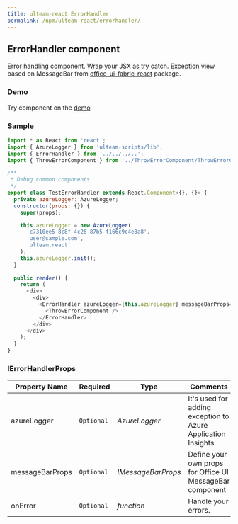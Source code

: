 ```yaml
---
title: ulteam-react ErrorHandler
permalink: /npm/ulteam-react/errorhandler/
---
```


## ErrorHandler component

Error handling component. Wrap your JSX as try catch. Exception view based on MessageBar from [office-ui-fabric-react](https://www.npmjs.com/package/office-ui-fabric-react) package.

### Demo
Try component on the [demo](/npm/ulteam-react/demo/?r=errorhandler)

### Sample

```js
import * as React from 'react';
import { AzureLogger } from 'ulteam-scripts/lib';
import { ErrorHandler } from '../../../..';
import { ThrowErrorComponent } from '../ThrowErrorComponent/ThrowErrorComponent';

/**
 * Debug common components
 */
export class TestErrorHandler extends React.Component<{}, {}> {
  private azureLogger: AzureLogger;
  constructor(props: {}) {
    super(props);

    this.azureLogger = new AzureLogger(
      'c7310ee5-8c8f-4c26-87b5-f166c9c4e8a8',
      'user@sample.com',
      'ulteam.react'
    );
    this.azureLogger.init();
  }
  
  public render() {
    return (
      <div>
        <div>
          <ErrorHandler azureLogger={this.azureLogger} messageBarProps={{ isMultiline: true }}>
            <ThrowErrorComponent />
          </ErrorHandler>
        </div>
      </div>
    );
  }
}
```


### IErrorHandlerProps

| Property Name | Required | Type | Comments |
|-|-|-|-|
 | azureLogger | `Optional` |  *AzureLogger* |     It's used for adding exception to Azure Application Insights.       |  
 | messageBarProps | `Optional` |  *IMessageBarProps* |     Define your own props for Office UI MessageBar component       |  
 | onError | `Optional` |  *function* |     Handle your errors.       |
